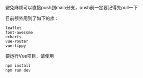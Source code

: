 避免麻烦可以直接push到main分支，push前一定要记得先pull一下

目前额外用到了如下的库：
```
leaflet
font-awesome
echarts
vue-router
vue-tippy
```

要运行Vue项目，请使用
```sh
npm install
npm run dev
```